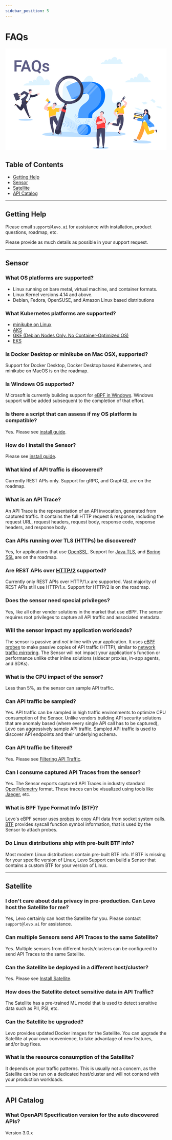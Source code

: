 ```yaml
---
sidebar_position: 5
---
```


# FAQs
![FAQs](../../assets/FAQs.svg)

## Table of Contents

- [Getting Help](./faqs.md#getting-help)
- [Sensor](./faqs.md#sensor)
- [Satellite](./faqs.md#satellite)
- [API Catalog](./faqs.md#api-catalog)

------------------------------------------------------------------------------

## Getting Help
Please email `support@levo.ai` for assistance with installation, product questions, roadmap, etc.

Please provide as much details as possible in your support request.

------------------------------------------------------------------------------

## Sensor

### What OS platforms are supported?

- Linux running on bare metal, virtual machine, and container formats.
- Linux Kernel versions 4.14 and above.
- Debian, Fedora, OpenSUSE, and Amazon Linux based distributions

### What Kubernetes platforms are supported?
- [minikube on Linux](https://minikube.sigs.k8s.io/docs/)
- [AKS](https://azure.microsoft.com/en-us/services/kubernetes-service/#overview)
- [GKE (Debian Nodes Only. No Container-Optimized OS)](https://cloud.google.com/kubernetes-engine)
- [EKS](https://aws.amazon.com/eks/)

### Is Docker Desktop or minikube on Mac OSX, supported?
Support for Docker Desktop, Docker Desktop based Kubernetes, and minikube on MacOS is on the roadmap.

### Is Windows OS supported?
Microsoft is currently building support for [eBPF in Windows](https://github.com/microsoft/ebpf-for-windows). Windows support will be added subsequent to the completion of that effort.

### Is there a script that can assess if my OS platform is compatible?
Yes. Please see [install guide](../api-observability/install-guide/install-guide.md).

### How do I install the Sensor?
Please see [install guide](../api-observability/install-guide/install-guide.md).

### What kind of API traffic is discovered?
Currently REST APIs only. Support for gRPC, and GraphQL are on the roadmap.

### What is an API Trace?
An API Trace is the representation of an API invocation, generated from captured traffic. It contains the full HTTP request & response, including the request URL, request headers, request body, response code, response headers, and response body.

### Can APIs running over TLS (HTTPs) be discovered?
Yes, for applications that use [OpenSSL](https://www.openssl.org/). Support for [Java TLS](https://www.ateam-oracle.com/post/transport-level-security-tls-and-java), and [Boring SSL](https://boringssl.googlesource.com/boringssl/) are on the roadmap.

### Are REST APIs over [HTTP/2](https://en.wikipedia.org/wiki/HTTP/2) supported?
Currently only REST APIs over HTTP/1.x are supported. Vast majority of REST APIs still use HTTP/1.x. Support for HTTP/2 is on the roadmap.

### Does the sensor need special privileges?
Yes, like all other vendor solutions in the market that use eBPF. The sensor requires root privileges to capture all API traffic and associated metadata.

### Will the sensor impact my application workloads?
The sensor is passive and *not* inline with your application. It uses [eBPF probes](https://epbf.io) to make passive copies of API traffic (HTTP), similar to [network traffic mirroring](https://docs.aws.amazon.com/vpc/latest/mirroring/what-is-traffic-mirroring.html). The Sensor will not impact your application's function or performance unlike other inline solutions (sidecar proxies, in-app agents, and SDKs).

### What is the CPU impact of the sensor?
Less than 5%, as the sensor can sample API traffic.

### Can API traffic be sampled?
Yes. API traffic can be sampled in high traffic environments to optimize CPU consumption of the Sensor. Unlike vendors building API security solutions that are anomaly based (where every single API call has to be captured), Levo can aggressively sample API traffic. Sampled API traffic is used to discover API endpoints and their underlying schema.

### Can API traffic be filtered?
Yes. Please see [Filtering API Traffic](./common-tasks/sensor/filter-traffic.md).

### Can I consume captured API Traces from the sensor?
Yes. The Sensor exports captured API Traces in industry standard [OpenTelemetry](https://opentelemetry.io/docs/concepts/what-is-opentelemetry/) format. These traces can be visualized using tools like [Jaeger](https://www.jaegertracing.io/), etc.

### What is BPF Type Format Info (BTF)?
Levo's eBPF sensor uses [probes](https://ebpf.io/what-is-ebpf/#hook-overview) to copy API data from socket system calls. [BTF](https://www.kernel.org/doc/html/latest/bpf/btf.html) provides syscall function symbol information, that is used by the Sensor to attach probes.

### Do Linux distributions ship with pre-built BTF info?
Most modern Linux distributions contain pre-built BTF info. If BTF is missing for your specific version of Linux, Levo Support can build a Sensor that contains a custom BTF for your version of Linux.

------------------------------------------------------------------------------

## Satellite

### I don't care about data privacy in pre-production. Can Levo host the Satellite for me?
Yes, Levo certainly can host the Satellite for you. Please contact `support@levo.ai` for assistance.

### Can multiple Sensors send API Traces to the same Satellite?
Yes. Multiple sensors from different hosts/clusters can be configured to send API Traces to the same Satellite.

### Can the Satellite be deployed in a different host/cluster?
Yes. Please see [Install Satellite](./install-guide/install-satellite.md).

### How does the Satellite detect sensitive data in API Traffic?
The Satellite has a pre-trained ML model that is used to detect sensitive data such as PII, PSI, etc.

### Can the Satellite be upgraded?
Levo provides updated Docker images for the Satellite. You can upgrade the Satellite at your own convenience, to take advantage of new features, and/or bug fixes.

### What is the resource consumption of the Satellite?
It depends on your traffic patterns. This is usually not a concern, as the Satellite can be run on a dedicated host/cluster and will not contend with your production workloads.

------------------------------------------------------------------------------

## API Catalog

### What OpenAPI Specification version for the auto discovered APIs?
Version 3.0.x
